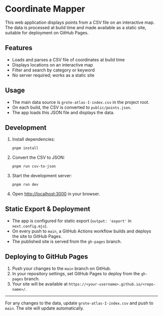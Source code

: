 # Coordinate Mapper

This web application displays points from a CSV file on an interactive map. The data is processed at build time and made available as a static site, suitable for deployment on GitHub Pages.

## Features

- Loads and parses a CSV file of coordinates at build time
- Displays locations on an interactive map
- Filter and search by category or keyword
- No server required; works as a static site

## Usage

- The main data source is `grote-atlas-I-index.csv` in the project root.
- On each build, the CSV is converted to `public/points.json`.
- The app loads this JSON file and displays the data.

## Development

1. Install dependencies:

   ```sh
   pnpm install
   ```

2. Convert the CSV to JSON:

   ```sh
   pnpm run csv-to-json
   ```

3. Start the development server:

   ```sh
   pnpm run dev
   ```

4. Open [http://localhost:3000](http://localhost:3000) in your browser.

## Static Export & Deployment

- The app is configured for static export (`output: 'export'` in `next.config.mjs`).
- On every push to `main`, a GitHub Actions workflow builds and deploys the site to GitHub Pages.
- The published site is served from the `gh-pages` branch.

## Deploying to GitHub Pages

1. Push your changes to the `main` branch on GitHub.
2. In your repository settings, set GitHub Pages to deploy from the `gh-pages` branch.
3. Your site will be available at `https://<your-username>.github.io/<repo-name>/`.

---

For any changes to the data, update `grote-atlas-I-index.csv` and push to `main`. The site will update automatically.
